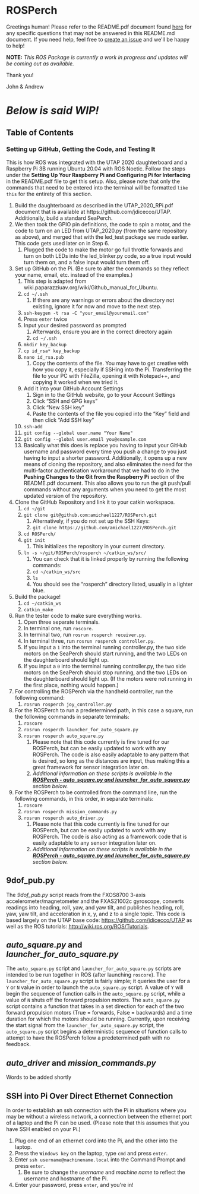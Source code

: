 # ROSPerch
Greetings human!
Please refer to the README.pdf document found [here](https://github.com/amichael1227/ROSPerch/blob/master/README.pdf) for any specific questions that may not be answered in this README.md document. If you need help, feel free to [create an issue]() and we'll be happy to help!


**NOTE:** *This ROS Package is currently a work in progress and updates will be coming out as available.* 


Thank you!

John & Andrew

# ***Below is said WIP!***

## Table of Contents



### Setting up GitHub, Getting the Code, and Testing It
This is how ROS was integrated with the UTAP 2020 daughterboard and a Raspberry Pi 3B running Ubuntu 20.04 with ROS Noetic. Follow the steps under the <strong>Setting Up Your Raspberry Pi and Configuring Pi for Interfacing</strong> in the README.pdf file to get this setup. Also, please note that only the commands that need to be entered into the terminal will be formatted <code>like this</code> for the entirety of this section. 
<ol>
  <li>Build the daughterboard as described in the UTAP_2020_RPi.pdf document that is available at https://github.com/jdicecco/UTAP. Additionally, build a standard SeaPerch.</li>
  <li>We then took the GPIO pin definitions, the code to spin a motor, and the code to turn on an LED from UTAP_2020.py (from the same repository as above), and merged that with the led_test package we made earlier. This code gets used later on in Step 6.
  <ol>
		<li>Plugged the code to make the motor go full throttle forwards and turn on both LEDs into the led_blinker.py code, so a true input would turn them on, and a false input would turn them off.</li>
	</ol>
	</li>
	<li>Set up GitHub on the Pi. (Be sure to alter the commands so they reflect your name, email, etc. instead of the examples.)
	<ol>
		<li>This step is adapted from wiki.paparazziuav.org/wiki/Github_manual_for_Ubuntu.</li>
		<li><code>cd ~/.ssh</code>
		<ol>
			<li>If there are any warnings or errors about the directory not existing, ignore it for now and move to the next step.</li>
		</ol>
		</li>	
		<li><code>ssh-keygen -t rsa -C "your_email@youremail.com"</code></li>
		<li>Press <code>enter</code> twice</li>
		<li>Input your desired password as prompted
		<ol>
			<li>Afterwards, ensure you are in the correct directory again</li>
			<li><code>cd ~/.ssh</code></li>
		</ol>
		<li><code>mkdir key_backup</code></li>
		<li><code>cp id_rsa* key_backup</code></li>
		<li><code>nano id_rsa.pub</code>
		<ol>
			<li>Copy the contents of the file. You may have to get creative with how you copy it, especially if SSHing into the Pi. Transferring the file to your PC with FileZilla, opening it with Notepad++, and copying it worked when we tried it.</li>
		</ol>
		</li>
		<li>Add it into your GitHub Account Settings
		<ol>
			<li>Sign in to the GitHub website, go to your Account Settings</li>
			<li>Click “SSH and GPG keys”</li>
			<li>Click “New SSH key”</li>
			<li>Paste the contents of the file you copied into the “Key” field and then click “Add SSH key”</li>
		</ol>
		</li>
		<li><code>ssh-add</code></li>
		<li><code>git config --global user.name "Your Name"</code></li>
		<li><code>git config --global user.email you@example.com</code></li>
		<li>Basically what this does is replace you having to input your GitHub username and password every time you push a change to you just having to input a shorter password. Additionally, it opens up a new means of cloning the repository, and also eliminates the need for the multi-factor authentication workaround that we had to do in the <strong>Pushing Changes to the Git from the Raspberry Pi</strong> section of the README.pdf document. This also allows you to run the git push/pull commands without any arguments when you need to get the most updated version of the repository.</li>
		</ol>
	</li>
	<li>Clone the GitHub Repository and link it to your catkin workspace.
		<ol>
			<li><code>cd ~/git</code></li>
			<li><code>git clone git@github.com:amichael1227/ROSPerch.git</code>
			<ol>
				<li>Alternatively, if you do not set up the SSH Keys:</li>
				<li><code>git clone https://github.com/amichael1227/ROSPerch.git</code></li>
			</ol>
			</li>
			<li><code>cd ROSPerch/</code></li>
			<li><code>git init</code>
			<ol>
				<li>This initializes the repository in your current directory.</li>
			</ol>
			</li>
			<li><code>ln -s ~/git/ROSPerch/rosperch ~/catkin_ws/src/</code>
			<ol>
				<li>You can check that it is linked properly by running the following commands:</li>
				<li><code>cd ~/catkin_ws/src</code></li>
				<li><code>ls</code></li>
				<li>You should see the “rosperch” directory listed, usually in a lighter blue.</li>
			</ol>
			</li>
		</ol>
	</li>
	<li>Build the package!
	<ol>
			<li><code>cd ~/catkin_ws</code></li>
			<li><code>catkin_make</code></li>
	</ol>
		</li>
		<li>Run the tester code to make sure everything works.
		<ol>
			<li>Open three separate terminals.</li>
			<li>In terminal one, run <code>roscore</code>.</li>
			<li>In terminal two, run <code>rosrun rosperch receiver.py</code>.</li>
			<li>In terminal three, run <code>rosrun rosperch controller.py</code>.</li>
			<li>If you input a <code>1</code> into the terminal running controller.py, the two side motors on the SeaPerch should start running, and the two LEDs on the daughterboard should light up.</li>
			<li>If you input a <code>0</code> into the terminal running controller.py, the two side motors on the SeaPerch should stop running, and the two LEDs on the daughterboard should light up. (If the motors were not running in the first place, nothing would happen.)</li>
			</ol>
			</li>
	<li>For controlling the ROSPerch via the handheld controller, run the following command:
	<ol>
		<li><code>rosrun rosperch joy_controller.py</code></li>
	</ol>
	</li>
	<li>For the ROSPerch to run a predetermined path, in this case a square, run the following commands in separate terminals:
	<ol>
		<li><code>roscore</code></li>
		<li><code>rosrun rosperch launcher_for_auto_square.py</code></li>
		<li><code>rosrun rosperch auto_square.py</code>
		<ol>
			<li>Please note that this code currently is fine tuned for our ROSPerch, but can be easily updated to work with any ROSPerch. The code is also easily adaptable to any pattern that is desired, so long as the distances are input, thus making this a great framework for sensor integration later on.</li>
			<li><em>Additional information on these scripts is available in the <strong><a href="https://github.com/amichael1227/ROSPerch#auto_squarepy-and-launcher_for_auto_squarepy">ROSPerch - auto_square.py and launcher_for_auto_square.py</a></strong> section below.</em></li>
		</ol>
	</ol>
	</li>
	<li>For the ROSPerch to be controlled from the command line, run the following commands, in this order, in separate terminals:
	<ol>
		<li><code>roscore</code></li>
		<li><code>rosrun rosperch mission_commands.py</code></li>
		<li><code>rosrun rosperch auto_driver.py</code>
		<ol>
			<li>Please note that this code currently is fine tuned for our ROSPerch, but can be easily updated to work with any ROSPerch. The code is also acting as a framework code that is easily adaptable to any sensor integration later on. </li>
			<li><em>Additional information on these scripts is available in the <strong><a href="https://github.com/amichael1227/ROSPerch#auto_driverpy-and-mission_commandspy">ROSPerch - auto_square.py and launcher_for_auto_square.py</a></strong> section below.</em></li>
		</ol>
	</ol>
	</li>	
</ol>

## 9dof_pub.py
The <em>9dof_pub.py</em> script reads from the FXOS8700 3-axis accelerometer/magnetometer and the FXAS21002c gyroscope, converts readings into heading, roll, yaw, and yaw tilt, and publishes heading, roll, yaw, yaw tilt, and acceleration in x, y, and z to a single topic. This code is based largely on the UTAP base code: https://github.com/jdicecco/UTAP as well as the ROS tutorials: http://wiki.ros.org/ROS/Tutorials. 

## *auto_square.py* and *launcher_for_auto_square.py*
The <code>auto_square.py</code> script and <code>launcher_for_auto_square.py</code> scripts are intended to be run together in ROS (after launching <code>roscore</code>). The <code>launcher_for_auto_square.py</code> script is fairly simple; it queries the user for a <code>Y</code> or <code>N</code> value in order to launch the <code>auto_square.py</code> script. A value of <code>Y</code> will begin the sequence of function calls in the <code>auto_square.py</code> script, while a value of <code>N</code> shuts off the forward propulsion motors. The <code>auto_square.py</code> script contains a function that takes in a set direction for each of the two forward propulsion motors (True = forwards, False = backwards) and a time duration for which the motors should be running. Currently, upon receiving the start signal from the <code>launcher_for_auto_square.py</code> script, the <code>auto_square.py</code> script begins a deterministic sequence of function calls to attempt to have the ROSPerch follow a predetermined path with no feedback.

## *auto_driver* and *mission_commands.py*
Words to be added shortly

## SSH into Pi Over Direct Ethernet Connection
In order to establish an ssh connection with the Pi in situations where you may be without a wireless network, a connection between the ethernet port of a laptop and the Pi can be used. (Please note that this assumes that you have SSH enabled on your Pi.)
<ol>
	<li>Plug one end of an ethernet cord into the Pi, and the other into the laptop.</li>
	<li>Press the <code>Windows key</code> on the laptop, type <code>cmd</code> and press <code>enter</code>.</li>
	<li>Enter <code>ssh username@machinename.local</code> into the Command Prompt and press <code>enter</code>.
	<ol>
		<li>Be sure to change the <em>username</em> and <em>machine name</em> to reflect the username and hostname of the Pi.</li>
	</ol>
	</li>
	<li>Enter your password, press <code>enter</code>, and you're in!</li>
</ol>
